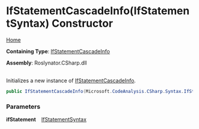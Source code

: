 # IfStatementCascadeInfo\(IfStatementSyntax\) Constructor

[Home](../../../../README.md)

**Containing Type**: [IfStatementCascadeInfo](../README.md)

**Assembly**: Roslynator\.CSharp\.dll

\
Initializes a new instance of [IfStatementCascadeInfo](../README.md)\.

```csharp
public IfStatementCascadeInfo(Microsoft.CodeAnalysis.CSharp.Syntax.IfStatementSyntax ifStatement)
```

### Parameters

**ifStatement** &ensp; [IfStatementSyntax](https://docs.microsoft.com/en-us/dotnet/api/microsoft.codeanalysis.csharp.syntax.ifstatementsyntax)